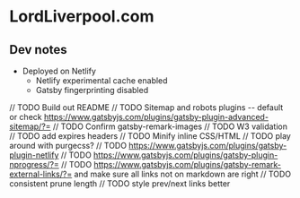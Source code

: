 # LordLiverpool.com

## Dev notes

-   Deployed on Netlify
    -   Netlify experimental cache enabled
    -   Gatsby fingerprinting disabled

// TODO Build out README
// TODO Sitemap and robots plugins -- default or check https://www.gatsbyjs.com/plugins/gatsby-plugin-advanced-sitemap/?=
// TODO Confirm gatsby-remark-images
// TODO W3 validation
// TODO add expires headers
// TODO Minify inline CSS/HTML
// TODO play around with purgecss?
// TODO https://www.gatsbyjs.com/plugins/gatsby-plugin-netlify
// TODO https://www.gatsbyjs.com/plugins/gatsby-plugin-nprogress/?=
// TODO https://www.gatsbyjs.com/plugins/gatsby-remark-external-links/?= and make sure all links not on markdown are right
// TODO consistent prune length
// TODO style prev/next links better
